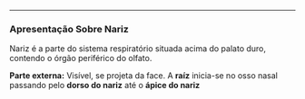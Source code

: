 
---

### Apresentação Sobre Nariz

Nariz é a parte do sistema respiratório situada acima do palato duro, contendo o órgão periférico do olfato.

**Parte externa:** Visível, se projeta da face. A **raíz** inicia-se no osso nasal passando pelo **dorso do nariz** até o **ápice do nariz** 

